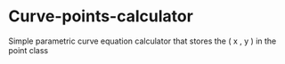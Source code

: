 # Curve-points-calculator
Simple parametric curve equation calculator that stores the ( x , y ) in the point class 
